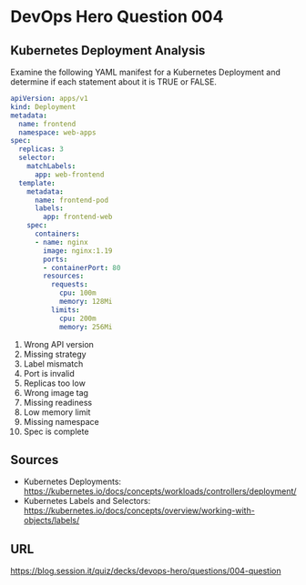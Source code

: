 # DevOps Hero Question 004

## Kubernetes Deployment Analysis

Examine the following YAML manifest for a Kubernetes Deployment and determine if each statement about it is TRUE or FALSE.

```yaml
apiVersion: apps/v1
kind: Deployment
metadata:
  name: frontend
  namespace: web-apps
spec:
  replicas: 3
  selector:
    matchLabels:
      app: web-frontend
  template:
    metadata:
      name: frontend-pod
      labels:
        app: frontend-web
    spec:
      containers:
      - name: nginx
        image: nginx:1.19
        ports:
        - containerPort: 80
        resources:
          requests:
            cpu: 100m
            memory: 128Mi
          limits:
            cpu: 200m
            memory: 256Mi
```

1. Wrong API version
2. Missing strategy
3. Label mismatch
4. Port is invalid
5. Replicas too low
6. Wrong image tag
7. Missing readiness
8. Low memory limit
9. Missing namespace
10. Spec is complete

## Sources
- Kubernetes Deployments: https://kubernetes.io/docs/concepts/workloads/controllers/deployment/
- Kubernetes Labels and Selectors: https://kubernetes.io/docs/concepts/overview/working-with-objects/labels/

## URL
https://blog.session.it/quiz/decks/devops-hero/questions/004-question